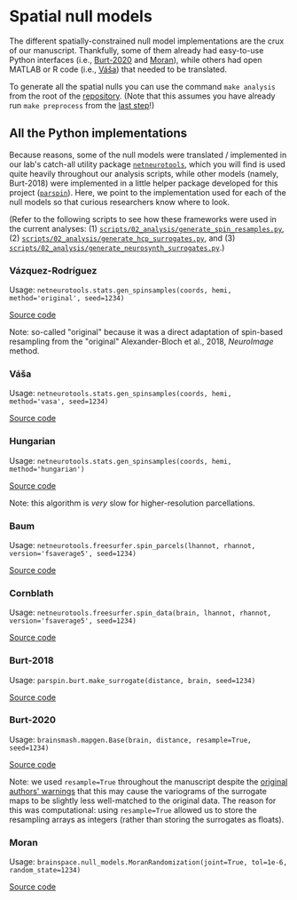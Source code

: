 # Spatial null models

The different spatially-constrained null model implementations are the crux of our manuscript.
Thankfully, some of them already had easy-to-use Python interfaces (i.e., [Burt-2020](https://brainsmash.readthedocs.io/) and [Moran](https://brainspace.readthedocs.io/)), while others had open MATLAB or R code (i.e., [Váša](https://github.com/frantisekvasa/rotate_parcellation)) that needed to be translated.

To generate all the spatial nulls you can use the command `make analysis` from the root of the [repository](https://github.com/netneurolab/markello_spatialnulls).
(Note that this assumes you have already run `make preprocess` from the [last step](./preprocessing.md)!)

## All the Python implementations

Because reasons, some of the null models were translated / implemented in our lab's catch-all utility package [`netneurotools`](https://github.com/netneurolab/netneurotools), which you will find is used quite heavily throughout our analysis scripts, while other models (namely, Burt-2018) were implemented in a little helper package developed for this project ([`parspin`](https://github.com/netneurolab/markello_spatialnulls/blob/master/parspin)).
Here, we point to the implementation used for each of the null models so that curious researchers know where to look.

(Refer to the following scripts to see how these frameworks were used in the current analyses: (1) [`scripts/02_analysis/generate_spin_resamples.py`](https://github.com/netneurolab/markello_spatialnulls/blob/master/scripts/02_analysis/generate_spin_resamples.py), (2) [`scripts/02_analysis/generate_hcp_surrogates.py`](https://github.com/netneurolab/markello_spatialnulls/blob/master/scripts/02_analysis/generate_hcp_surrogates.py), and (3) [`scripts/02_analysis/generate_neurosynth_surrogates.py`](https://github.com/netneurolab/markello_spatialnulls/blob/master/scripts/02_analysis/generate_neurosynth_surrogates.py).)

### Vázquez-Rodríguez

Usage: `netneurotools.stats.gen_spinsamples(coords, hemi, method='original', seed=1234)`

[Source code](https://github.com/netneurolab/netneurotools/blob/master/netneurotools/stats.py#L513)

Note: so-called "original" because it was a direct adaptation of spin-based resampling from the "original" Alexander-Bloch et al., 2018, *NeuroImage* method.

### Váša

Usage: `netneurotools.stats.gen_spinsamples(coords, hemi, method='vasa', seed=1234)`

[Source code](https://github.com/netneurolab/netneurotools/blob/master/netneurotools/stats.py#L513)

### Hungarian

Usage: `netneurotools.stats.gen_spinsamples(coords, hemi, method='hungarian')`

[Source code](https://github.com/netneurolab/netneurotools/blob/master/netneurotools/stats.py#L513)

Note: this algorithm is _very_ slow for higher-resolution parcellations.

### Baum

Usage: `netneurotools.freesurfer.spin_parcels(lhannot, rhannot, version='fsaverage5', seed=1234)`

[Source code](https://github.com/netneurolab/netneurotools/blob/master/netneurotools/freesurfer.py#L573)

### Cornblath

Usage: `netneurotools.freesurfer.spin_data(brain, lhannot, rhannot, version='fsaverage5', seed=1234)`

[Source code](https://github.com/netneurolab/netneurotools/blob/master/netneurotools/freesurfer.py#L487)

### Burt-2018

Usage: `parspin.burt.make_surrogate(distance, brain, seed=1234)`

[Source code](https://github.com/netneurolab/markello_spatialnulls/blob/master/parspin/parspin/burt.py#L86)

### Burt-2020

Usage: `brainsmash.mapgen.Base(brain, distance, resample=True, seed=1234)`

[Source code](https://github.com/murraylab/brainsmash/blob/master/brainsmash/mapgen/base.py#L15)

Note: we used `resample=True` throughout the manuscript despite the [original authors' warnings](https://brainsmash.readthedocs.io/en/latest/source/brainsmash.mapgen.html#brainsmash.mapgen.base.Base) that this may cause the variograms of the surrogate maps to be slightly less well-matched to the original data.
The reason for this was computational: using `resample=True` allowed us to store the resampling arrays as integers (rather than storing the surrogates as floats).

### Moran

Usage: `brainspace.null_models.MoranRandomization(joint=True, tol=1e-6, random_state=1234)`

[Source code](https://github.com/MICA-MNI/BrainSpace/blob/master/brainspace/null_models/moran.py#L215)
